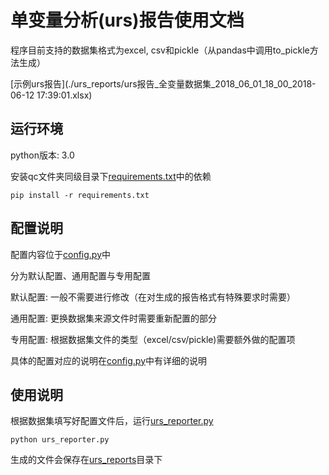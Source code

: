 # 单变量分析(urs)报告使用文档

程序目前支持的数据集格式为excel, csv和pickle（从pandas中调用to_pickle方法生成）

[示例urs报告](./urs_reports/urs报告_全变量数据集_2018_06_01_18_00_2018-06-12 17:39:01.xlsx)

## 运行环境
python版本: 3.0

安装qc文件夹同级目录下[requirements.txt](../requirements.txt)中的依赖

```shell
pip install -r requirements.txt
```


## 配置说明
配置内容位于[config.py](./config.py)中

分为默认配置、通用配置与专用配置

默认配置: 一般不需要进行修改（在对生成的报告格式有特殊要求时需要）

通用配置: 更换数据集来源文件时需要重新配置的部分

专用配置: 根据数据集文件的类型（excel/csv/pickle)需要额外做的配置项

具体的配置对应的说明在[config.py](./config.py)中有详细的说明

## 使用说明

根据数据集填写好配置文件后，运行[urs_reporter.py](./urs_reporter.py)

```shell
python urs_reporter.py

```

生成的文件会保存在[urs_reports](./urs_reports)目录下
